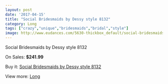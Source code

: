 ```yaml
---
layout: post
date: '2017-04-15'
title: "Social Bridesmaids by Dessy style 8132"
category: Long
tags: ["crazy","unique","bridesmaids","bridal","style"]
image: http://www.eudances.com/5630-thickbox_default/social-bridesmaids-by-dessy-style-8132.jpg
---
```

Social Bridesmaids by Dessy style 8132

On Sales: **$241.99**
<a href="https://www.eudances.com/en/long/1949-social-bridesmaids-by-dessy-style-8132.html"><amp-img layout="responsive" width="600" height="600" src="//www.eudances.com/5630-thickbox_default/social-bridesmaids-by-dessy-style-8132.jpg" alt="Social Bridesmaids by Dessy style 8132 0" /></a>
<a href="https://www.eudances.com/en/long/1949-social-bridesmaids-by-dessy-style-8132.html"><amp-img layout="responsive" width="600" height="600" src="//www.eudances.com/5631-thickbox_default/social-bridesmaids-by-dessy-style-8132.jpg" alt="Social Bridesmaids by Dessy style 8132 1" /></a>

Buy it: [Social Bridesmaids by Dessy style 8132](https://www.eudances.com/en/long/1949-social-bridesmaids-by-dessy-style-8132.html "Social Bridesmaids by Dessy style 8132")

View more: [Long](https://www.eudances.com/en/21-long "Long")